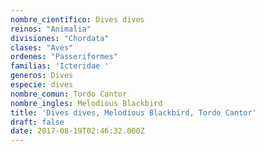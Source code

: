 ```yaml
---
nombre_cientifico: Dives dives
reinos: "Animalia"
divisiones: "Chordata"
clases: "Aves"
ordenes: "Passeriformes"
familias: 'Icteridae '
generos: Dives
especie: dives
nombre_comun: Tordo Cantor
nombre_ingles: Melodious Blackbird
title: 'Dives dives, Melodious Blackbird, Tordo Cantor'
draft: false
date: 2017-08-19T02:46:32.000Z
---
```


